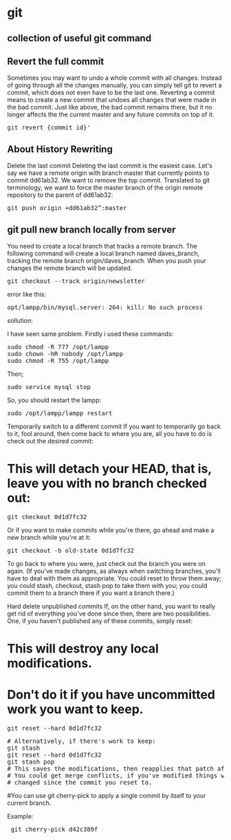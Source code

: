 # git
<h2>collection of useful git command</h2>

<h2>Revert the full commit</h2>
Sometimes you may want to undo a whole commit with all changes. Instead of going through all the changes manually, you can simply tell git to revert a commit, which does not even have to be the last one. Reverting a commit means to create a new commit that undoes all changes that were made in the bad commit. Just like above, the bad commit remains there, but it no longer affects the the current master and any future commits on top of it.<br>


<pre>git revert {commit_id}'</pre>

<h2>About History Rewriting</h2>

Delete the last commit
Deleting the last commit is the easiest case. Let's say we have a remote origin with branch master that currently points to commit dd61ab32. We want to remove the top commit. Translated to git terminology, we want to force the master branch of the origin remote repository to the parent of dd61ab32:

<pre>git push origin +dd61ab32^:master</pre>

<h2>git pull new branch locally from server</h2>
You need to create a local branch that tracks a remote branch. The following command will create a local branch named daves_branch, tracking the remote branch origin/daves_branch. When you push your changes the remote branch will be updated.

<pre>git checkout --track origin/newsletter</pre>

error like this:

<pre>opt/lampp/bin/mysql.server: 264: kill: No such process</pre>

sollution: 

I have seen same problem. Firstly i used these commands:
<pre>
sudo chmod -R 777 /opt/lampp
sudo chown -hR nobody /opt/lampp
sudo chmod -R 755 /opt/lampp
</pre>

Then;
<pre>
sudo service mysql stop
</pre>

So, you should restart the lampp:

<pre>sudo /opt/lampp/lampp restart</pre>

Temporarily switch to a different commit
If you want to temporarily go back to it, fool around, then come back to where you are, all you have to do is check out the desired commit:

# This will detach your HEAD, that is, leave you with no branch checked out:
<pre>git checkout 0d1d7fc32 </pre>
Or if you want to make commits while you're there, go ahead and make a new branch while you're at it:

<pre>git checkout -b old-state 0d1d7fc32</pre>
To go back to where you were, just check out the branch you were on again. (If you've made changes, as always when switching branches, you'll have to deal with them as appropriate. You could reset to throw them away; you could stash, checkout, stash pop to take them with you; you could commit them to a branch there if you want a branch there.)

Hard delete unpublished commits
If, on the other hand, you want to really get rid of everything you've done since then, there are two possibilities. One, if you haven't published any of these commits, simply reset:

# This will destroy any local modifications.
# Don't do it if you have uncommitted work you want to keep.
<pre>git reset --hard 0d1d7fc32</pre>

<pre>
# Alternatively, if there's work to keep:
git stash
git reset --hard 0d1d7fc32
git stash pop
# This saves the modifications, then reapplies that patch after resetting.
# You could get merge conflicts, if you've modified things which were
# changed since the commit you reset to.
</pre>

#You can use git cherry-pick to apply a single commit by itself to your current branch.

Example:<pre> git cherry-pick d42c389f</pre>
